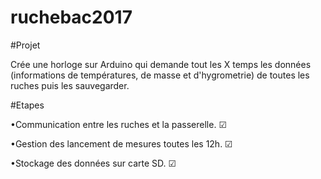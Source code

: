 # ruchebac2017

#Projet
<p> Crée une horloge sur Arduino qui demande tout les X temps les données (informations de températures, de masse et d'hygrometrie) de toutes les ruches puis les sauvegarder. </p>

#Etapes
<p> &#8226;Communication entre les ruches et la passerelle. &#9745; </p>
<p> &#8226;Gestion des lancement de mesures toutes les 12h. &#9745; </p>
<p> &#8226;Stockage des données sur carte SD. &#9745; </p>
